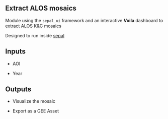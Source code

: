 ## Extract ALOS mosaics

Module using the `sepal_ui` framework and an interactive **Voila** dashboard to extract ALOS K&C mosaics

Designed to run inside [sepal](https://sepal.io) 


## Inputs

- AOI

- Year


## Outputs

- Visualize the mosaic

- Export as a GEE Asset

